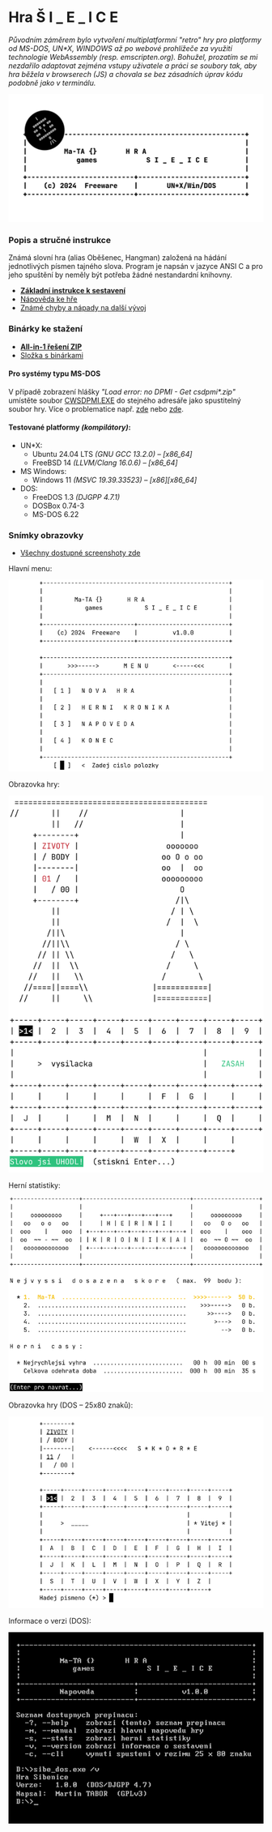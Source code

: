 # Hra Š I _ E _ I C E

*Původním záměrem bylo vytvoření multiplatformní "retro" hry pro platformy
od MS-DOS,  UN\*X,  WINDOWS až po webové prohlížeče za využití technologie
WebAssembly (resp. emscripten.org).
Bohužel, prozatím se mi nezdařilo adaptovat zejména vstupy uživatele
a práci se soubory tak, aby hra běžela v browserech (JS) a chovala se
bez zásadních úprav kódu podobně jako v terminálu.*


![Šibenice – ikona](res/github.png)

### Popis a stručné instrukce
Známá slovní hra (alias Oběšenec, Hangman) založená na hádání jednotlivých písmen tajného slova.
Program je napsán v jazyce ANSI C a pro jeho spuštění by neměly být potřeba žádné nestandardní knihovny.

- **[Základní instrukce k sestavení](how_make.txt)**
- [Nápověda ke hře](res/napoveda.txt)
- [Známé chyby a nápady na další vývoj](res/poznamky.txt)


### Binárky ke stažení

- **[All-in-1 řešení ZIP](https://github.com/ma-ta/BTWA1/releases/download/v1.0.0/sibenice_1.0.0_bin.zip)**
- [Složka s binárkami](bin/)


#### Pro systémy typu MS-DOS
V případě zobrazení hlášky *"Load error: no DPMI - Get csdpmi\*.zip"* umístěte soubor [CWSDPMI.EXE](/bin/CWSDPMI.EXE) do stejného adresáře jako spustitelný soubor hry. Více o problematice např. [zde](//en.wikipedia.org/wiki/CWSDPMI) nebo [zde](https://sandmann.dotster.com/cwsdpmi/).


#### Testované platformy *(kompilátory)*:
- UN*X:
  - Ubuntu 24.04 LTS *(GNU GCC 13.2.0) – [x86_64]*
  - FreeBSD 14 *(LLVM/Clang 16.0.6) – [x86_64]*
- MS Windows:
  - Windows 11 *(MSVC 19.39.33523) – [x86][x86_64]*
- DOS:
  - FreeDOS 1.3 *(DJGPP 4.7.1)*
  - DOSBox 0.74-3
  - MS-DOS 6.22

### Snímky obrazovky

- [Všechny dostupné screenshoty zde](res/screenshots)

Hlavní menu:

![Šibenice – Menu](res/screenshots/menu.png)

Obrazovka hry:

![Šibenice – Hra](res/screenshots/hra.png)

Herní statistiky:

![Šibenice – Statistiky](res/screenshots/kronika.png)

Obrazovka hry (DOS – 25x80 znaků):

![Šibenice – MS-DOS](res/screenshots/hra-dos.png)

Informace o verzi (DOS):

![Šibenice – MS-DOS](res/screenshots/prepinace-dos.png)
